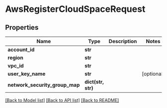 # AwsRegisterCloudSpaceRequest

## Properties
Name | Type | Description | Notes
------------ | ------------- | ------------- | -------------
**account_id** | **str** |  | 
**region** | **str** |  | 
**vpc_id** | **str** |  | 
**user_key_name** | **str** |  | [optional] 
**network_security_group_map** | **dict(str, str)** |  | 

[[Back to Model list]](../README.md#documentation-for-models) [[Back to API list]](../README.md#documentation-for-api-endpoints) [[Back to README]](../README.md)


